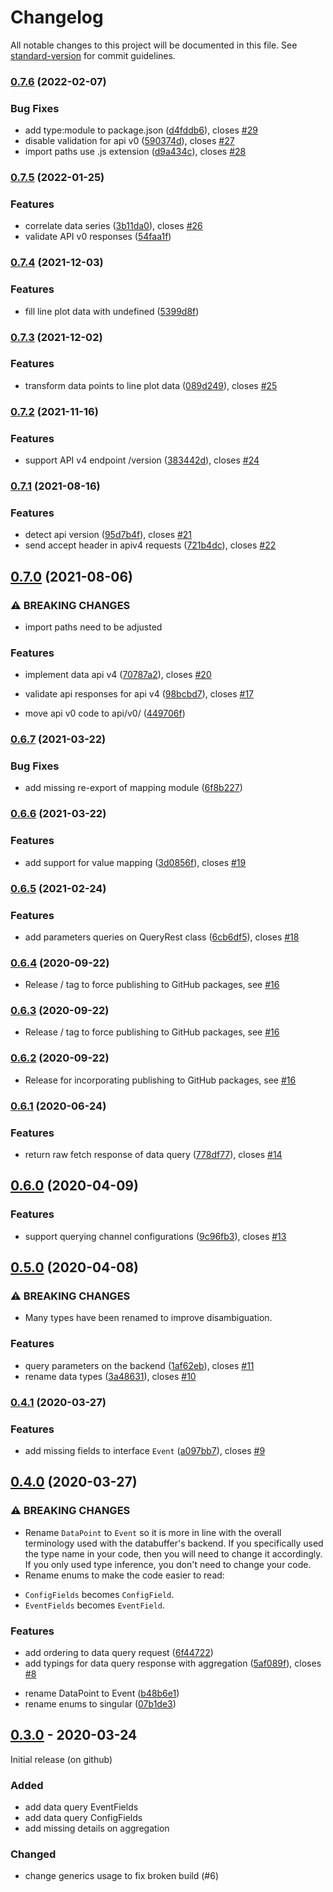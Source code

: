 # Changelog

All notable changes to this project will be documented in this file. See [standard-version](https://github.com/conventional-changelog/standard-version) for commit guidelines.

### [0.7.6](https://github.com/paulscherrerinstitute/databuffer-query-js/compare/v0.7.5...v0.7.6) (2022-02-07)


### Bug Fixes

* add type:module to package.json ([d4fddb6](https://github.com/paulscherrerinstitute/databuffer-query-js/commit/d4fddb6adadb20b84d3c852703ba8cc80d3dc61d)), closes [#29](https://github.com/paulscherrerinstitute/databuffer-query-js/issues/29)
* disable validation for api v0 ([590374d](https://github.com/paulscherrerinstitute/databuffer-query-js/commit/590374d1748294fcdf435330474920dbaa112ea0)), closes [#27](https://github.com/paulscherrerinstitute/databuffer-query-js/issues/27)
* import paths use .js extension ([d9a434c](https://github.com/paulscherrerinstitute/databuffer-query-js/commit/d9a434c32e9345d38350e65b0bbb5ef1b887651b)), closes [#28](https://github.com/paulscherrerinstitute/databuffer-query-js/issues/28)

### [0.7.5](https://github.com/paulscherrerinstitute/databuffer-query-js/compare/v0.7.4...v0.7.5) (2022-01-25)


### Features

* correlate data series ([3b11da0](https://github.com/paulscherrerinstitute/databuffer-query-js/commit/3b11da02656c1f7d45476047f4b3e30d9601c1ee)), closes [#26](https://github.com/paulscherrerinstitute/databuffer-query-js/issues/26)
* validate API v0 responses ([54faa1f](https://github.com/paulscherrerinstitute/databuffer-query-js/commit/54faa1ff0d9a8bfc233dea1f46e6da4049447fe0))

### [0.7.4](https://github.com/paulscherrerinstitute/databuffer-query-js/compare/v0.7.3...v0.7.4) (2021-12-03)


### Features

* fill line plot data with undefined ([5399d8f](https://github.com/paulscherrerinstitute/databuffer-query-js/commit/5399d8f95a99cd7b92dbe636900d9e55318d9d54))

### [0.7.3](https://github.com/paulscherrerinstitute/databuffer-query-js/compare/v0.7.2...v0.7.3) (2021-12-02)


### Features

* transform data points to line plot data ([089d249](https://github.com/paulscherrerinstitute/databuffer-query-js/commit/089d2491a9a6dc3519fd491c498b84159b39f262)), closes [#25](https://github.com/paulscherrerinstitute/databuffer-query-js/issues/25)

### [0.7.2](https://github.com/paulscherrerinstitute/databuffer-query-js/compare/v0.7.1...v0.7.2) (2021-11-16)


### Features

* support API v4 endpoint /version ([383442d](https://github.com/paulscherrerinstitute/databuffer-query-js/commit/383442d18d758d77e81315091d7b7de96b3cb65c)), closes [#24](https://github.com/paulscherrerinstitute/databuffer-query-js/issues/24)

### [0.7.1](https://github.com/paulscherrerinstitute/databuffer-query-js/compare/v0.7.0...v0.7.1) (2021-08-16)


### Features

* detect api version ([95d7b4f](https://github.com/paulscherrerinstitute/databuffer-query-js/commit/95d7b4f707b9fad01e16187752d298fe941a7bb8)), closes [#21](https://github.com/paulscherrerinstitute/databuffer-query-js/issues/21)
* send accept header in apiv4 requests ([721b4dc](https://github.com/paulscherrerinstitute/databuffer-query-js/commit/721b4dc60c07bb6797225d6da583b5bfce4d3264)), closes [#22](https://github.com/paulscherrerinstitute/databuffer-query-js/issues/22)

## [0.7.0](https://github.com/paulscherrerinstitute/databuffer-query-js/compare/v0.6.7...v0.7.0) (2021-08-06)


### ⚠ BREAKING CHANGES

* import paths need to be adjusted

### Features

* implement data api v4 ([70787a2](https://github.com/paulscherrerinstitute/databuffer-query-js/commit/70787a2eb775f7d88dea02f37ef586ad05d47678)), closes [#20](https://github.com/paulscherrerinstitute/databuffer-query-js/issues/20)
* validate api responses for api v4 ([98bcbd7](https://github.com/paulscherrerinstitute/databuffer-query-js/commit/98bcbd7161544a7e422fc779866a6aa74d08684c)), closes [#17](https://github.com/paulscherrerinstitute/databuffer-query-js/issues/17)


* move api v0 code to api/v0/ ([449706f](https://github.com/paulscherrerinstitute/databuffer-query-js/commit/449706fd85984645b33873dcb2de902c1be15a3e))

### [0.6.7](https://github.com/paulscherrerinstitute/databuffer-query-js/compare/v0.6.6...v0.6.7) (2021-03-22)


### Bug Fixes

* add missing re-export of mapping module ([6f8b227](https://github.com/paulscherrerinstitute/databuffer-query-js/commit/6f8b227ced6c1cf5f1fe66206c3721f9dd751ace))

### [0.6.6](https://github.com/paulscherrerinstitute/databuffer-query-js/compare/v0.6.5...v0.6.6) (2021-03-22)


### Features

* add support for value mapping ([3d0856f](https://github.com/paulscherrerinstitute/databuffer-query-js/commit/3d0856f9342a1c19139fd24126f84686bde4032b)), closes [#19](https://github.com/paulscherrerinstitute/databuffer-query-js/issues/19)

### [0.6.5](https://github.com/paulscherrerinstitute/databuffer-query-js/compare/v0.6.4...v0.6.5) (2021-02-24)


### Features

* add parameters queries on QueryRest class ([6cb6df5](https://github.com/paulscherrerinstitute/databuffer-query-js/commit/6cb6df5960d9ec855459b52d91d4952173ee785d)), closes [#18](https://github.com/paulscherrerinstitute/databuffer-query-js/issues/18)

### [0.6.4](https://github.com/paulscherrerinstitute/databuffer-query-js/compare/v0.6.3...v0.6.4) (2020-09-22)

- Release / tag to force publishing to GitHub packages, see [#16](https://github.com/paulscherrerinstitute/databuffer-query-js/issues/16)

### [0.6.3](https://github.com/paulscherrerinstitute/databuffer-query-js/compare/v0.6.2...v0.6.3) (2020-09-22)

- Release / tag to force publishing to GitHub packages, see [#16](https://github.com/paulscherrerinstitute/databuffer-query-js/issues/16)

### [0.6.2](https://github.com/paulscherrerinstitute/databuffer-query-js/compare/v0.6.1...v0.6.2) (2020-09-22)

- Release for incorporating publishing to GitHub packages, see [#16](https://github.com/paulscherrerinstitute/databuffer-query-js/issues/16)

### [0.6.1](https://github.com/paulscherrerinstitute/databuffer-query-js/compare/v0.6.0...v0.6.1) (2020-06-24)

### Features

- return raw fetch response of data query ([778df77](https://github.com/paulscherrerinstitute/databuffer-query-js/commit/778df77f40082a6124a4c627157413a82ab3c638)), closes [#14](https://github.com/paulscherrerinstitute/databuffer-query-js/issues/14)

## [0.6.0](https://github.com/paulscherrerinstitute/databuffer-query-js/compare/v0.5.0...v0.6.0) (2020-04-09)

### Features

- support querying channel configurations ([9c96fb3](https://github.com/paulscherrerinstitute/databuffer-query-js/commit/9c96fb34162dc10b424ae899b8403775d2dd9a95)), closes [#13](https://github.com/paulscherrerinstitute/databuffer-query-js/issues/13)

## [0.5.0](https://github.com/paulscherrerinstitute/databuffer-query-js/compare/v0.4.1...v0.5.0) (2020-04-08)

### ⚠ BREAKING CHANGES

- Many types have been renamed to improve disambiguation.

### Features

- query parameters on the backend ([1af62eb](https://github.com/paulscherrerinstitute/databuffer-query-js/commit/1af62ebae77ca29c8cd82e25f561d43ab52650f9)), closes [#11](https://github.com/paulscherrerinstitute/databuffer-query-js/issues/11)
- rename data types ([3a48631](https://github.com/paulscherrerinstitute/databuffer-query-js/commit/3a48631decdb016220ad822d082998ad2d85ae69)), closes [#10](https://github.com/paulscherrerinstitute/databuffer-query-js/issues/10)

### [0.4.1](https://github.com/paulscherrerinstitute/databuffer-query-js/compare/v0.4.0...v0.4.1) (2020-03-27)

### Features

- add missing fields to interface `Event` ([a097bb7](https://github.com/paulscherrerinstitute/databuffer-query-js/commit/a097bb7ff9e4b53190a2028e2620c2e4cf1ec5a7)), closes [#9](https://github.com/paulscherrerinstitute/databuffer-query-js/issues/9)

## [0.4.0](https://github.com/paulscherrerinstitute/databuffer-query-js/compare/v0.3.0...v0.4.0) (2020-03-27)

### ⚠ BREAKING CHANGES

- Rename `DataPoint` to `Event` so it is more in line
  with the overall terminology used with the databuffer's backend.
  If you specifically used the type name in your code, then you will need
  to change it accordingly. If you only used type inference, you don't
  need to change your code.
- Rename enums to make the code easier to read:

* `ConfigFields` becomes `ConfigField`.
* `EventFields` becomes `EventField`.

### Features

- add ordering to data query request ([6f44722](https://github.com/paulscherrerinstitute/databuffer-query-js/commit/6f44722a68a8d1ddd25f3708417db74a0186e021))
- add typings for data query response with aggregation ([5af089f](https://github.com/paulscherrerinstitute/databuffer-query-js/commit/5af089fe3496393a82bb79b913b1fc2301b61a65)), closes [#8](https://github.com/paulscherrerinstitute/databuffer-query-js/issues/8)

* rename DataPoint to Event ([b48b6e1](https://github.com/paulscherrerinstitute/databuffer-query-js/commit/b48b6e1cd85552249920c65761ebc7687420206a))
* rename enums to singular ([07b1de3](https://github.com/paulscherrerinstitute/databuffer-query-js/commit/07b1de3ea42e4dc01820d00b5401b3c4f05af9ab))

## [0.3.0] - 2020-03-24

Initial release (on github)

### Added

- add data query EventFields
- add data query ConfigFields
- add missing details on aggregation

### Changed

- change generics usage to fix broken build (#6)

[unreleased]: https://github.com/paulscherrerinstitute/databuffer-query-js/compare/v0.3.0...HEAD
[0.3.0]: https://github.com/paulscherrerinstitute/databuffer-query-js/compare/a3098f3b37d19c347a5ca98efbc46a7f61d179bd...v0.3.0
